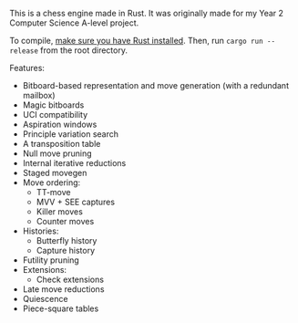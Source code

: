 This is a chess engine made in Rust. It was originally made for my Year 2 Computer Science A-level project.

To compile, [make sure you have Rust installed](https://rustup.rs). Then, run `cargo run --release` from the root directory.

Features:
- Bitboard-based representation and move generation (with a redundant mailbox)
- Magic bitboards
- UCI compatibility
- Aspiration windows
- Principle variation search
- A transposition table
- Null move pruning
- Internal iterative reductions
- Staged movegen
- Move ordering:
  - TT-move
  - MVV + SEE captures
  - Killer moves
  - Counter moves
- Histories:
  - Butterfly history
  - Capture history
- Futility pruning
- Extensions:
  - Check extensions
- Late move reductions
- Quiescence
- Piece-square tables

